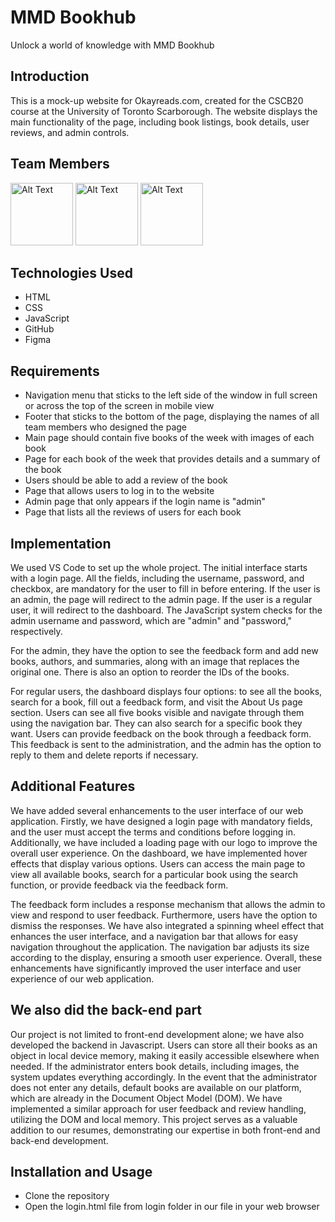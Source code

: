 
# MMD Bookhub
Unlock a world of knowledge with MMD Bookhub

## Introduction
This is a mock-up website for Okayreads.com, created for the CSCB20 course at the University of Toronto Scarborough. The website displays the main functionality of the page, including book listings, book details, user reviews, and admin controls.

## Team Members
<img src="https://media.licdn.com/dms/image/C5603AQHMhJncxxeY3A/profile-displayphoto-shrink_800_800/0/1663289948994?e=1684972800&v=beta&t=cpDEjc4DL4Dhc--DfZ_r7oyjIy9GJrSo_QYqUVIb6A0" alt="Alt Text" width="100" height="100"> 
<img src="https://media.licdn.com/dms/image/D4E03AQGLX4XTXXtxuw/profile-displayphoto-shrink_800_800/0/1664589405625?e=2147483647&v=beta&t=u1pgYNx9ocx-9r6OA6KNGlOTBCscGKXJwXEMEAvUPJo" alt="Alt Text" width="100" height="100">
<img src="https://media.licdn.com/dms/image/C4D03AQELfU_A2YgpRA/profile-displayphoto-shrink_800_800/0/1663035659765?e=2147483647&v=beta&t=Vf84bxm6GAVkhqtDHvaH0tuP_9G9rPHTmoXnYhhfiIo" alt="Alt Text" width="100" height="100">

## Technologies Used
- HTML
- CSS
- JavaScript
- GitHub
- Figma

## Requirements
- Navigation menu that sticks to the left side of the window in full screen or across the top of the screen in mobile view
- Footer that sticks to the bottom of the page, displaying the names of all team members who designed the page
- Main page should contain five books of the week with images of each book
- Page for each book of the week that provides details and a summary of the book
- Users should be able to add a review of the book
- Page that allows users to log in to the website
- Admin page that only appears if the login name is "admin"
- Page that lists all the reviews of users for each book

## Implementation
We used VS Code to set up the whole project. The initial interface starts with a login page. All the fields, including the username, password, and checkbox, are mandatory for the user to fill in before entering. If the user is an admin, the page will redirect to the admin page. If the user is a regular user, it will redirect to the dashboard. The JavaScript system checks for the admin username and password, which are "admin" and "password," respectively.

For the admin, they have the option to see the feedback form and add new books, authors, and summaries, along with an image that replaces the original one. There is also an option to reorder the IDs of the books.

For regular users, the dashboard displays four options: to see all the books, search for a book, fill out a feedback form, and visit the About Us page section. Users can see all five books visible and navigate through them using the navigation bar. They can also search for a specific book they want. Users can provide feedback on the book through a feedback form. This feedback is sent to the administration, and the admin has the option to reply to them and delete reports if necessary.

## Additional Features
We have added several enhancements to the user interface of our web application. Firstly, we have designed a login page with mandatory fields, and the user must accept the terms and conditions before logging in. Additionally, we have included a loading page with our logo to improve the overall user experience. On the dashboard, we have implemented hover effects that display various options. Users can access the main page to view all available books, search for a particular book using the search function, or provide feedback via the feedback form. 

The feedback form includes a response mechanism that allows the admin to view and respond to user feedback. Furthermore, users have the option to dismiss the responses. We have also integrated a spinning wheel effect that enhances the user interface, and a navigation bar that allows for easy navigation throughout the application. The navigation bar adjusts its size according to the display, ensuring a smooth user experience. Overall, these enhancements have significantly improved the user interface and user experience of our web application.

## We also did the back-end part
Our project is not limited to front-end development alone; we have also developed the backend in Javascript. Users can store all their books as an object in local device memory, making it easily accessible elsewhere when needed. If the administrator enters book details, including images, the system updates everything accordingly. In the event that the administrator does not enter any details, default books are available on our platform, which are already in the Document Object Model (DOM). We have implemented a similar approach for user feedback and review handling, utilizing the DOM and local memory. This project serves as a valuable addition to our resumes, demonstrating our expertise in both front-end and back-end development.

## Installation and Usage
- Clone the repository
- Open the login.html file from login folder in our file in your web browser
